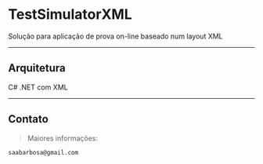 # TestSimulatorXML
Solução para aplicação de prova on-line baseado num layout XML

---

## Arquitetura

C# .NET com XML

---

## Contato

> Maiores informações:

```shell
saabarbosa@gmail.com
```
